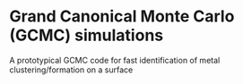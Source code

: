 # Grand Canonical Monte Carlo (GCMC) simulations 

A prototypical GCMC code for fast identification of metal clustering/formation on a surface

